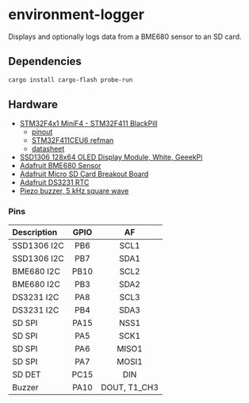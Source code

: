 # environment-logger

Displays and optionally logs data from a BME680 sensor to an SD card.

## Dependencies

```bash
cargo install cargo-flash probe-run
```

## Hardware

* [STM32F4x1 MiniF4 - STM32F411 BlackPill](https://github.com/WeActTC/MiniSTM32F4x1)
  - [pinout](https://raw.githubusercontent.com/WeActTC/MiniSTM32F4x1/master/images/STM32F4x1_PinoutDiagram_RichardBalint.png)
  - [STM32F411CEU6 refman](https://www.st.com/resource/en/reference_manual/dm00119316-stm32f411xc-e-advanced-arm-based-32-bit-mcus-stmicroelectronics.pdf)
  - [datasheet](https://www.st.com/resource/en/datasheet/stm32f411ce.pdf)
* [SSD1306 128x64 OLED Display Module, White, GeeekPi](https://www.amazon.com/gp/product/B0833PF7ML/ref=ppx_yo_dt_b_asin_title_o00_s00?ie=UTF8&psc=1)
* [Adafruit BME680 Sensor](https://www.adafruit.com/product/3660)
* [Adafruit Micro SD Card Breakout Board](https://www.adafruit.com/product/4682)
* [Adafruit DS3231 RTC](https://www.adafruit.com/product/3013)
* [Piezo buzzer, 5 kHz square wave](https://www.amazon.com/gp/product/B085XQM69Z/ref=ppx_yo_dt_b_search_asin_title?ie=UTF8&psc=1)

### Pins

| Description       | GPIO  | AF    |
| :---              | :--:  | :--:  |
| SSD1306 I2C       | PB6   | SCL1  |
| SSD1306 I2C       | PB7   | SDA1  |
| BME680 I2C        | PB10  | SCL2  |
| BME680 I2C        | PB3   | SDA2  |
| DS3231 I2C        | PA8   | SCL3  |
| DS3231 I2C        | PB4   | SDA3  |
| SD SPI            | PA15  | NSS1  |
| SD SPI            | PA5   | SCK1  |
| SD SPI            | PA6   | MISO1 |
| SD SPI            | PA7   | MOSI1 |
| SD DET            | PC15  | DIN   |
| Buzzer            | PA10  | DOUT, T1_CH3  |
